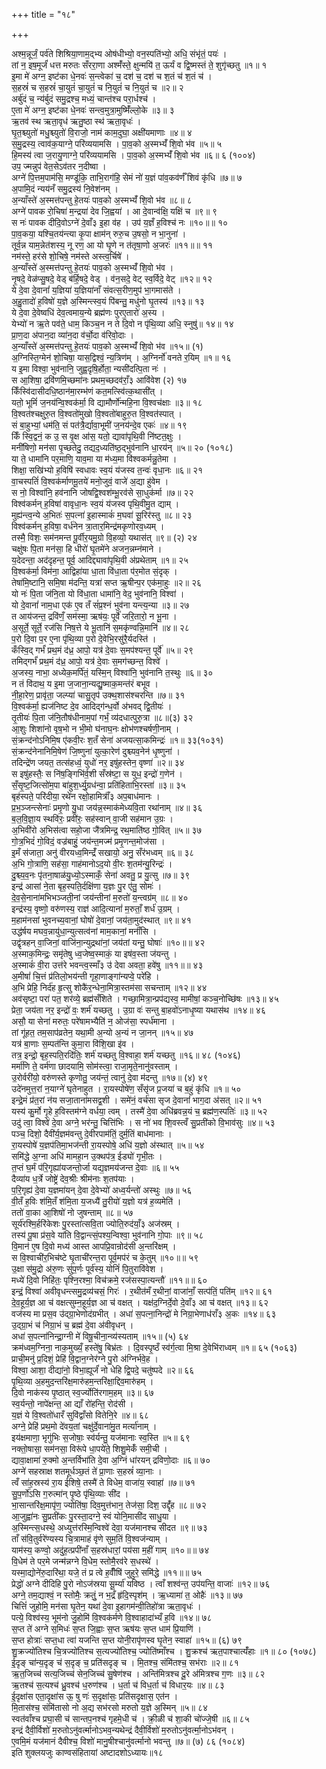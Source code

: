 +++
title = "१८"

+++

अश्म॒न्नूर्जं॒ पर्व॑ते शिश्रिया॒णाम॒द्भ्य ओष॑धीभ्यो॒ वन॒स्पति॑भ्यो॒ अधि॒ संभृ॑तं॒ पयः॑ ।  
तां न॒ इष॒मूर्जं॑ धत्त मरुतः सँररा॒णा अश्मँ॑स्ते॒ क्षुन्मयि॑ त॒ ऊर्यं व द्वि॒ष्मस्तं ते॒ शुगृ॑च्छतु ॥१॥ १  
इ॒मा मे॑ अग्न॒ इष्ट॑का धे॒नवः॑ स॒न्त्वेका॑ च॒ दश॑ च॒ दश॑ च श॒तं च॑ श॒तं च॑ ।  
स॒हस्रं॑ च स॒हस्रं॑ चा॒युतं॑ चा॒युतं॑ च नि॒युतं॑ च नि॒युतं॑ च ॥२॥ २  
अर्बु॑दं च॒ न्य॑र्बुदं समु॒द्रश्च॒ मध्यं॒ चान्त॑श्च परा॒र्धश्च॑ ।  
ए॒ता मे॑ अग्न॒ इष्ट॑का धे॒नवः॑ सन्त्व॒मुत्रा॒मुष्मिँ॑ल्लो॒के ॥३॥ ३  
ऋ॒तव॑ स्थ ऋता॒वृध॑ ऋतु॒ष्ठा स्थ॑ ऋता॒वृधः॑ ।  
घृ॒त॒श्च्युतो॑ मधु॒श्च्युतो॑ वि॒राजो॒ नाम॑ काम॒दुघा॒ अक्षी॑यमाणाः ॥४॥ ४  
स॒मु॒द्रस्य॒ त्वाव॑क॒याग्ने॒ परि॑व्ययामसि । पा॒व॒को अ॒स्मभ्यँ॑ शि॒वो भ॑व ॥५॥ ५  
हि॒मस्य॑ त्वा ज॒रायु॒णाग्ने॒ परि॑व्ययामसि । पा॒व॒को अ॒स्मभ्यँ॑ शि॒वो भ॑व ॥६॥ ६ (१००४)  
उप॒ ज्मन्नुप॑ वेत॒सेऽव॑तर न॒दीष्वा ।  
अग्ने॑ पि॒त्तम॒पाम॑सि॒ मण्डू॑कि॒ ताभि॒राग॑हि॒ सेमं नो॑ य॒ज्ञं पा॑व॒कव॑र्णँ शिवं कृ॑धि ॥७॥ ७  
अ॒पामि॒दं न्यय॑नँ समु॒द्रस्य॑ नि॒वेश॑नम् ।  
अ॒न्याँस्ते॑ अ॒स्मत्त॑पन्तु हे॒तयः॑ पाव॒को अ॒स्मभ्यँ॑ शि॒वो भ॑व ॥८॥ ८  
अग्ने॑ पावक रो॒चिषा॑ म॒न्द्रया॑ देव जि॒ह्वया॑ । आ दे॒वान्व॑क्षि॒ यक्षि॑ च ॥९॥ ९  
स नः॑ पावक दीदि॒वोऽग्ने॑ दे॒वाँ३ इ॒हा व॑ह । उप॑ य॒ज्ञँ ह॒विश्च॑ नः ॥१०॥॥ १०  
पा॒व॒कया॒ यश्चि॒तय॑न्त्या कृ॒पा क्षाम॑न् रुरु॒च उ॒षसो॒ न भा॒नुना॑ ।  
तूर्व॒न्न याम॒न्नेत॑शस्य॒ नू रण॒ आ यो घृ॒णे न त॑तृषा॒णो अ॒जरः॑ ॥११॥॥ ११  
नम॑स्ते॒ हर॑से शो॒चिषे॒ नम॑स्ते अस्त्व॒र्चिषे॑ ।  
अ॒न्याँस्ते॑ अ॒स्मत्त॑पन्तु हे॒तयः॑ पाव॒को अ॒स्मभ्यँ॑ शि॒वो भ॑व ।  
नृ॒षदे॒ वेळ॑प्सु॒षदे॒ वेड् ब॑र्हि॒षदे॒ वेड् । व॑न॒सदे॒ वेट् स्व॒र्विदे॒ वेट् ॥१२॥ १२  
ये दे॒वा दे॒वानां॑ य॒ज्ञिया॑ य॒ज्ञिया॑नाँ संवत्स॒रीण॒मुप॑ भा॒गमास॑ते ।  
अ॒हु॒तादो॑ ह॒विषो॑ य॒ज्ञे अ॒स्मिन्त्स्व॒यं पि॑बन्तु॒ मधु॑नो घृ॒तस्य॑ ॥१३॥ १३  
ये दे॒वा दे॒वेष्वधि॑ देव॒त्वमाय॒न्ये ब्रह्म॑णः पुरए॒तारो॑ अ॒स्य ।  
येभ्यो॑ न ऋ॒ते पव॑ते॒ धाम॒ किञ्च॒न न ते दि॒वो न पृ॑थि॒व्या अधि॒ स्नुषु॑॥ १४॥ १४  
प्रा॒ण॒दा अ॑पान॒दा व्या॑न॒दा व॑र्चो॒दा व॑रिवो॒दाः ।  
अ॒न्याँस्ते॑ अ॒स्मत्त॑पन्तु हे॒तयः॑ पाव॒को अ॒स्मभ्यँ॑ शि॒वो भ॑व ॥१५॥ (१)  
अ॒ग्निस्ति॒ग्मेन॑ शो॒चिषा॒ यास॒द्विश्वं॒ न्य॒त्रिण॑म् । अ॒ग्निर्नो॑ वनते र॒यिम् ॥१॥ १६  
य इ॒मा विश्वा॒ भुव॑नानि॒ जुह्व॒दृषि॒र्होता॒ न्यसी॑दत्पि॒ता नः॑ ।  
स आ॒शिषा॒ द्रवि॑णमि॒च्छमा॑नः प्रथम॒च्छदव॑राँ॒३ आवि॑वेश (२) १७  
किँस्वि॑दासीदधि॒ष्ठान॑मा॒रम्भ॑णं कत॒मत्स्वि॑त्क॒थासी॑त् ।  
यतो॒ भूमिं॑ ज॒नय॑न्वि॒श्वक॑र्मा॒ वि द्यामौर्णो॑न्महि॒ना वि॒श्वच॑क्षाः ॥३॥ १८  
वि॒श्वत॑श्चक्षुरु॒त वि॒श्वतो॑मुखो वि॒श्वतो॑बाहुरु॒त वि॒श्वत॑स्पात् ।  
सं बा॒हुभ्यां॒ धम॑ति॒ सं पत॑त्रै॒र्द्यावा॒भूमी॑ ज॒नय॑न्दे॒व एकः॑ ॥४॥ १९  
किँ स्वि॒द्वनं॒ क उ॒ स वृ॒क्ष आ॑स॒ यतो॒ द्यावा॑पृथि॒वी नि॑ष्टत॒क्षुः ।  
मनी॑षिणो॒ मन॑सा पृ॒च्छतेदु॒ तद्यद॒ध्यति॑ष्ठ॒द्भुव॑नानि धा॒रय॑न् ॥५॥ २० (१०१८)  
या ते॒ धामा॑नि पर॒माणि॒ याव॒मा या म॑ध्य॒मा वि॑श्वकर्मन्नु॒तेमा ।  
शिक्षा॒ सखि॑भ्यो ह॒विषि॑ स्वधावः स्व॒यं य॑जस्व त॒न्वः॑ वृधा॒नः ॥६॥ २१  
वा॒चस्पतिं॑ वि॒श्वक॑र्माणमू॒तये॑ मनो॒जुवं॒ वाजे॑ अ॒द्या हु॑वेम ।  
स नो॒ विश्वा॑नि॒ हव॑नानि जोषद्वि॒श्वश॑म्भू॒रव॑से सा॒धुक॑र्मा ॥७॥ २२  
विश्व॑कर्मन् ह॒विषा॑ वावृधा॒नः स्व॒यं य॑जस्व पृथि॒वीमु॒त द्याम् ।  
मुह्य॑न्त्व॒न्ये अ॒भितः॑ स॒पत्ना॑ इ॒हास्माकं॑ म॒घवा॑ सू॒रिर॑स्तु ॥८॥ २३  
विश्व॑कर्मन् ह॒विषा॒ वर्ध॑नेन त्रा॒तार॒मिन्द्र॑मकृणोरव॒ध्यम् ।  
तस्मै॒ विशः॒ सम॑नमन्त पू॒र्वीर॒यमु॒ग्रो वि॒हव्यो॒ यथास॑त् ॥९॥ (२) २४  
चक्षु॑षः पि॒ता मन॑सा॒ हि धीरो॑ घृ॒तमे॑ने अजन॒न्नम्न॑माने ।  
य॒देदन्ता॒ अद॑दृहन्त॒ पूर्व॒ आदिद्द्यावा॑पृथि॒वी अ॑प्रथेताम् ॥१॥ २५  
वि॒श्वक॑र्मा॒ विम॑ना॒ आद्विहा॑या धा॒ता वि॑धा॒ता प॑र॒मोत सं॒दृक् ।  
तेषा॑मि॒ष्टानि॒ समि॒षा म॑दन्ति॒ यत्रा॑ सप्त ऋ॒षीन्प॒र एक॑मा॒हुः ॥२॥ २६  
यो नः॑ पि॒ता ज॑नि॒ता यो वि॑धा॒ता धामा॑नि॒ वेद॒ भुव॑नानि॒ विश्वा॑ ।  
यो दे॒वानां॑ नाम॒धा एक॑ ए॒व तँ सं॑प्र॒श्नं भुव॑ना यन्त्य॒न्या ॥३॥ २७  
त आय॑जन्त॒ द्रवि॑णँ॒ सम॑स्मा॒ ऋष॑यः॒ पूर्वे॑ जरि॒तारो॒ न भू॒ना ।  
अ॒सूर्ते॒ सूर्ते॒ रज॑सि निष॒त्ते ये भू॒तानि॑ स॒मकृ॑ण्वन्नि॒मानि॑ ॥४॥ २८  
प॒रो दि॒वा प॒र ए॒ना पृ॑थि॒व्या प॒रो दे॒वेभि॒रसु॑रै॒र्यदस्ति॑ ।  
कँस्वि॒द् गर्भं॑ प्रथ॒मं द॑ध्र॒ आपो॒ यत्र॑ दे॒वाः स॒मप॑श्यन्त॒ पूर्वे॑ ॥५॥ २९  
तमिद्गर्भं॑ प्रथ॒मं द॑ध्र॒ आपो॒ यत्र॑ दे॒वाः स॒मग॑च्छन्त॒ विश्वे॑ ।  
अ॒जस्य॒ नाभा॒ अध्येक॒मर्पि॑तं॒ यस्मि॒न् विश्वा॑नि॒ भुव॑नानि त॒स्थुः ॥६॥ ३०  
न तं वि॑दाथ॒ य इ॒मा ज॒जाना॒न्यद्यु॒ष्माक॒मन्त॑रं बभूव ।  
नी॒हा॒रेण॒ प्रावृ॑ता॒ जल्प्या॑ चासु॒तृप॑ उक्थ॒शास॑श्चरन्ति ॥७॥ ३१  
वि॒श्वक॑र्मा॒ ह्यज॑निष्ट दे॒व आदिद्ग॑न्ध॒र्वो अ॑भवद् द्वि॒तीयः॑ ।  
तृ॒तीयः॑ पि॒ता ज॑नि॒तौष॑धीनाम॒पां गर्भं॒ व्य॑दधात्पुरु॒त्रा ॥८॥(३) ३२  
आ॒शुः शिशा॑नो वृष॒भो न भी॒मो घ॑नाघ॒नः क्षोभ॑णश्चर्षणी॒नाम् ।  
सं॒क्रन्द॑नोऽनिमि॒ष ए॑कवी॒रः श॒तँ सेना॑ अजयत्सा॒कमिन्द्रः॑ ॥१॥ ३३(१०३१)  
सं॒क्रन्द॑नेनानिमि॒षेण॑ जि॒ष्णुना॑ युत्का॒रेण॑ दुश्च्यव॒नेन॑ धृ॒ष्णुना॑ ।  
तदिन्द्रे॑ण जयत॒ तत्स॑हध्वं॒ युधो॑ नर॒ इषु॑हस्तेन॒ वृष्णा॑ ॥२॥ ३४  
स इषु॑हस्तैः॒ स नि॑ष॒ङ्गिभि॑र्व॒शी सँस्र॑ष्टा॒ स युध॒ इन्द्रो॑ ग॒णेन॑ ।  
सँ॒सृ॒ष्ट॒जित्सो॑म॒पा बा॑हुश॒र्ध्यु॒ग्रध॑न्वा॒ प्रति॑हिताभि॒रस्ता॑ ॥३॥ ३५  
बृह॑स्पते॒ परि॑दीया॒ रथे॑न रक्षो॒हामित्राँ॑३ अप॒बाध॑मानः ।  
प्र॒भ॒ञ्जन्त्सेनाः॑ प्रमृ॒णो यु॒धा जय॑न्न॒स्माक॑मेध्यवि॒ता रथा॑नाम् ॥४॥ ३६  
ब॒ल॒वि॒ज्ञा॒य स्थवि॑रः॒ प्रवी॑रः॒ सह॑स्वान् वा॒जी सह॑मान उ॒ग्रः ।  
अ॒भिवी॑रो अ॒भिस॑त्वा सहो॒जा जै॑त्रमिन्द्र॒ रथ॒माति॑ष्ठ गो॒वित् ॥५॥ ३७  
गो॒त्र॒भिदं॑ गो॒विदं॒ वज्र॑बाहुं॒ जय॑न्त॒मज्म॑ प्रमृ॒णन्त॒मोज॑सा ।  
इ॒मँ स॑जाता॒ अनु॑ वीरयध्व॒मिन्द्रँ॑ सखायो॒ अनु॒ सँर॑भध्वम् ॥६॥ ३८  
अ॒भि गो॒त्राणि॒ सह॑सा॒ गाह॑मानोऽद॒यो वी॒रः श॒तम॑न्यु॒रिन्द्रः॑ ।  
दु॒श्च्य॒व॒नः पृ॑तना॒षाळ॑यु॒ध्यो॒ऽस्माकँ॒ सेना॑ अवतु॒ प्र यु॒त्सु ॥७॥ ३९  
इन्द्र॑ आसां ने॒ता बृह॒स्पति॒र्दक्षि॑णा य॒ज्ञः पु॒र ए॑तु॒ सोमः॑ ।  
दे॒व॒से॒नाना॑मभिभञ्जती॒नां जय॑न्तीनां म॒रुतो॑ य॒न्त्वग्र॑म् ॥८॥ ४०  
इन्द्र॑स्य॒ वृष्णो॒ वरु॑णस्य॒ राज्ञ॑ आदि॒त्यानां॑ म॒रुताँ॒ शर्ध॑ उ॒ग्रम् ।  
म॒हाम॑नसां भुवनच्य॒वानां॒ घोषो॑ दे॒वानां॒ जय॑ता॒मुद॑स्थात् ॥९॥ ४१  
उद्ध॑र्षय मघव॒न्नायु॑धा॒न्युत्सत्व॑नां माम॒कानां॒ मनाँ॑सि ।  
उद्वृ॑त्रहन् वा॒जिनां॒ वाजि॑ना॒न्युद्रथा॑नां॒ जय॑तां यन्तु॒ घोषाः॑ ॥१०॥॥ ४२  
अ॒स्माक॒मिन्द्रः॒ समृ॑तेषु ध्व॒जेष्व॒स्माकं॒ या इष॑व॒स्ता ज॑यन्तु ।  
अ॒स्माकं॑ वी॒रा उत्त॑रे भवन्त्व॒स्माँ३ उ॑ देवा अवता॒ हवे॑षु ॥११॥॥ ४३  
अ॒मीषां॑ चि॒त्तं प्र॑तिलो॒भय॑न्ती गृहा॒णाङ्गा॑न्यप्वे॒ परे॑हि ।  
अ॒भि प्रेहि॒ निर्द॑ह हृ॒त्सु शोकै॑र॒न्धेना॒मित्रा॒स्तम॑सा सचन्ताम् ॥१२॥ ४४  
अव॑सृष्टा॒ परा॑ पत॒ शर॑व्ये॒ ब्रह्म॑सँशिते । गच्छा॒मित्रा॒न्प्रप॑द्यस्व॒ मामीषां॒ कञ्च॒नोच्छि॑षः ॥१३॥ ४५  
प्रेता॒ जय॑ता नर॒ इन्द्रो॑ वः॒ शर्म॑ यच्छतु । उ॒ग्रा वः॑ सन्तु बा॒हवो॑ऽनाधृ॒ष्या यथास॑थ ॥१४॥ ४६  
असौ॒ या सेना॑ मरुतः॒ परे॑षामभ्यैति॑ न॒ ओज॑सा॒ स्पर्ध॑माना ।  
तां गू॑हत॒ तम॒साप॑व्रतेन॒ यथा॒मी अ॒न्यो अ॒न्यं न जा॒नन् ॥१५॥ ४७  
यत्र॑ बा॒णाः स॒म्पत॑न्ति कुमा॒रा वि॑शि॒खा इ॑व ।  
तत्र॒ इन्द्रो॒ बृह॒स्पति॒रदि॑तिः॒ शर्म॑ यच्छतु वि॒श्वाहा॒ शर्म॑ यच्छतु ॥१६॥ ४८ (१०४६)  
मर्मा॑णि ते॒ वर्म॑णा छादयामि॒ सोम॑स्त्वा॒ राजा॒मृते॒नानु॑वस्ताम् ।  
उ॒रोर्वरी॑यो॒ वरु॑णस्ते कृणोतु॒ जय॑न्तं॒ त्वानु॑ दे॒वा म॑दन्तु ॥१७॥ (४) ४९  
उदे॑नमुत्त॒रां न॒याग्ने॑ घृतेनाहुत । रा॒यस्पोषे॑ण॒ सँसृ॑ज प्र॒जया॑ च ब॒हुं कृ॑धि ॥१॥ ५०  
इन्द्रे॒मं प्र॑त॒रां न॑य सजा॒ताना॑मसद्व॒शी । समे॑नं॒ वर्च॑सा सृज दे॒वानां॑ भाग॒दा अ॑सत् ॥२॥ ५१  
यस्य॑ कु॒र्मो गृ॒हे ह॒विस्तम॑ग्ने वर्धया॒ त्वम् । तस्मै॑ दे॒वा अधि॑ब्रवन्न॒यं च॒ ब्रह्म॑ण॒स्पतिः॑ ॥३॥ ५२  
उदु॑ त्वा॒ विश्वे॑ दे॒वा अग्ने॒ भर॑न्तु॒ चित्ति॑भिः । स नो॑ भव शि॒वस्त्वँ सु॒प्रती॑को वि॒भाव॑सुः ॥४॥ ५३  
पञ्च॒ दिशो॒ दैवी॑र्य॒ज्ञम॑वन्तु दे॒वीरपाम॑तिं॒ दुर्म॒तिं बाध॑मानाः ।  
रा॒यस्पोषे॑ य॒ज्ञप॑तिमा॒भज॑न्ती रा॒यस्पोषे॒ अधि॑ य॒ज्ञो अ॑स्थात् ॥५॥ ५४  
समि॑द्धे अ॒ग्ना अधि॑ मामहा॒न उ॒क्थप॑त्र॒ ईड्यो॑ गृभी॒तः ।  
त॒प्तं घ॒र्मं प॑रि॒गृह्या॑यजन्तो॒र्जा यद्य॒ज्ञमय॑जन्त दे॒वाः ॥६॥ ५५  
दैव्या॑य ध॒र्त्रे जोष्ट्रे॑ देव॒श्रीः श्रीम॑नाः श॒तप॑याः ।  
प॒रि॒गृह्य॑ दे॒वा य॒ज्ञमा॑यन् दे॒वा दे॒वेभ्यो॑ अध्व॒र्यन्तो॑ अस्थुः ॥७॥ ५६  
वी॒तँ ह॒विः श॑मि॒तँ श॑मि॒ता य॒जध्यै॑ तु॒रीयो॑ य॒ज्ञो यत्र॑ ह॒व्यमेति॑ ।  
ततो॑ वा॒का आ॒शिषो॑ नो जुषन्ताम् ॥८॥ ५७  
सूर्य॑रश्मि॒र्हरि॑केशः पु॒रस्ता॑त्सवि॒ता ज्योति॒रुद॑याँ॒३ अज॑स्रम् ।  
तस्य॑ पू॒षा प्र॑स॒वे या॑ति वि॒द्वान्त्सं॒पश्य॒न्विश्वा॒ भुव॑नानि गो॒पाः ॥९॥ ५८  
वि॒मान॑ ए॒ष दि॒वो मध्य॑ आस्त आपप्रि॒वान्रोद॑सी अ॒न्तरि॑क्षम् ।  
स वि॒श्वाची॑र॒भिच॑ष्टे घृ॒ताची॑रन्त॒रा पूर्व॒मप॑रं च के॒तुम् ॥१०॥॥ ५९  
उ॒क्षा स॑मु॒द्रो अ॑रु॒णः सु॑प॒र्णः पूर्व॑स्य॒ योनिं॑ पि॒तुरावि॑वेश ।  
मध्ये॑ दि॒वो निहि॑तः॒ पृश्नि॒रश्मा॒ विच॑क्रमे॒ रज॑सस्पा॒त्यन्तौ॑ ॥११॥॥ ६०  
इन्द्रं॒ विश्वा॑ अवीवृधन्त्समु॒द्रव्य॑चसं॒ गिरः॑ । र॒थीत॑मँ र॒थीनां॒ वाजा॑नाँ॒ सत्प॑तिं॒ पति॑म् ॥१२॥ ६१  
दे॒व॒हूर्य॒ज्ञ आ च॑ वक्षत्सुम्न॒हूर्य॒ज्ञ आ च॑ वक्षत् । यक्ष॑द॒ग्निर्दे॒वो दे॒वाँ३ आ च॑ वक्षत् ॥१३॥ ६२  
वज॑स्य मा प्रस॒व उ॑द्ग्रा॒भेणोद॑ग्रभीत् । अधा॑ स॒पत्ना॒निन्द्रो॑ मे निग्रा॒भेणाध॑राँ३ अ॒कः ॥१४॥ ६३  
उ॒द्ग्रा॒भं च॑ निग्रा॒भं च॒ ब्रह्म॑ दे॒वा अ॑वीवृधन् ।  
अधा॑ स॒पत्ना॑निन्द्रा॒ग्नी मे॑ विषू॒चीना॒न्व्य॑स्यताम् ॥१५॥ (५) ६४  
क्रम॑ध्वम॒ग्निना॒ नाक॒मुख्यँ॒ हस्ते॑षु॒ बिभ्र॑तः । दि॒वस्पृ॒ष्ठँ स्व॑र्ग॒त्वा मि॒श्रा दे॒वेभि॑राध्वम् ॥१॥ ६५ (१०६३)  
प्राची॒मनु॑ प्र॒दिशं॒ प्रेहि॑ वि॒द्वान॒ग्नेर॑ग्ने पु॒रो अ॑ग्निर्भवे॒ह ।  
विश्वा॒ आशा॒ दीद्या॑नो॒ विभा॒ह्यूर्जं॑ नो धेहि द्वि॒पदे॒ चतु॑ष्पदे ॥२॥ ६६  
पृ॒थि॒व्या अ॒हमुद॒न्तरि॑क्ष॒मारु॑हम॒न्तरि॑क्षा॒द्दिव॒मारु॑हम् ।  
दि॒वो नाक॑स्य पृ॒ष्ठात् स्व॒र्ज्योति॑रगाम॒हम् ॥३॥ ६७  
स्व॒र्यन्तो॒ नापे॑क्षन्त॒ आ द्याँ रो॑हन्ति॒ रोद॑सी ।  
य॒ज्ञं ये वि॒श्वतो॑धारँ सुवि॑द्वाँसो वितेनि॒रे ॥४॥ ६८  
अग्ने॒ प्रेहि॑ प्रथ॒मो दे॑वय॒तां चक्षु॑र्दे॒वाना॑मु॒त मर्त्या॑नाम् ।  
इय॑क्षमाणा॒ भृगु॑भिः स॒जोषाः॒ स्व॑र्यन्तु॒ यज॑मानाः स्व॒स्ति ॥५॥ ६९  
नक्तो॒षासा॒ सम॑नसा॒ विरू॑पे धा॒पये॑ते॒ शिशु॒मेकँ॑ समी॒ची ।  
द्यावा॒क्षामा॑ रु॒क्मो अ॒न्तर्विभा॑ति दे॒वा अ॒ग्निं धा॑रयन् द्रविणो॒दाः ॥६॥ ७०  
अग्ने॑ सहस्राक्ष शतमूर्धञ्छ॒तं ते॑ प्रा॒णाः स॒हस्रं॑ व्या॒नाः ।  
त्वँ सा॑ह॒स्रस्य॑ रा॒य ई॑शिषे॒ तस्मै॑ ते विधेम॒ वाजा॑य॒ स्वाहा॑ ॥७॥ ७१  
सु॒प॒र्णो॑ऽसि ग॒रुत्मा॑न् पृ॒ष्ठे पृ॑थि॒व्याः सी॑द ।  
भा॒सान्तरि॑क्ष॒मापृ॑ण॒ ज्योति॑षा॒ दिव॒मुत्त॑भान॒ तेज॑सा॒ दिश॒ उद्दृँ॑ह ॥८॥ ७२  
आ॒जुह्वा॑नः सु॒प्रती॑कः पु॒रस्ता॒दग्ने॒ स्वं योनि॒मासी॑द साधु॒या ।  
अ॒स्मिन्त्स॒धस्थे॒ अध्युत्त॑रस्मि॒न्विश्वे॑ देवा॒ यज॑मानश्च सीदत ॥९॥ ७३  
ताँ स॑वि॒तुर्वरे॑ण्यस्य चि॒त्रामाहं वृ॑णे सुम॒तिं वि॒श्वज॑न्याम् ।  
याम॑स्य॒ कण्वो॒ अदु॑ह॒त्प्रपी॑नाँ स॒हस्र॑धारां॒ पय॑सा म॒हीं गाम् ॥१०॥॥ ७४  
वि॒धेम॑ ते पर॒मे जन्म॑न्नग्ने वि॒धेम॒ स्तोमै॒रव॑रे स॒धस्थे॑ ।  
यस्मा॒द्योने॑रु॒दारि॑था॒ यजे॒ तं प्र त्वे ह॒वीँषि॑ जुहुरे॒ समि॑द्धे ॥११॥॥ ७५  
प्रेद्धो॑ अग्ने दीदिहि पु॒रो नोऽज॑स्रया सू॒र्म्या॑ यविष्ठ । त्वाँ शश्व॑न्त॒ उप॑यन्ति॒ वाजाः॑ ॥१२॥ ७६  
अग्ने॒ तम॒द्याश्वं॒ न स्तोमैः॒ क्रतुं॒ न भ॒द्रँ हृ॑दि॒स्पृश॑म् । ऋ॒ध्यामा॑ त॒ ओहैः॑ ॥१३॥ ७७  
चित्तिं॑ जुहोमि॒ मन॑सा घृ॒तेन॒ यथा॑ दे॒वा इ॒हागम॑न्वी॒तिहो॑त्रा ऋता॒वृधः॑ ।  
पत्ये॒ विश्व॑स्य॒ भूम॑नो जु॒होमि॑ वि॒श्वक॑र्मणे वि॒श्वाहादा॑भ्यँ ह॒वि ॥१४॥ ७८  
स॒प्त ते॑ अग्ने स॒मिधः॑ स॒प्त जि॒ह्वाः स॒प्त ऋष॑यः स॒प्त धाम॑ प्रि॒याणि॑ ।  
स॒प्त होत्राः॑ सप्त॒धा त्वा॑ यजन्ति स॒प्त योनी॒रापृ॑णस्व घृ॒तेन॒ स्वाहा॑ ॥१५॥ (६) ७९  
शु॒क्रज्यो॑तिश्च चि॒त्रज्यो॑तिश्च स॒त्यज्यो॑तिश्च॒ ज्योति॑ष्माँश्च । शु॒क्रश्च॑ ऋत॒पाश्चात्यँ॑हाः ॥१॥ ८० (१०७८)  
ई॒दृङ् चा॑न्य॒दृङ् च॑ स॒दृङ् च॒ प्रति॑सदृङ् च । मि॒तश्च॒ संमि॑तश्च॒ सभ॑राः ॥२॥ ८१  
ऋ॒त॒जिच्च॑ सत्य॒जिच्च॑ सेन॒जिच्च॑ सु॒षेण॑श्च । अन्ति॑मित्रश्च दू॒रे अ॑मित्रश्च ग॒णः ॥३॥ ८२  
ऋ॒तश्च॑ स॒त्यश्च॑ ध्रु॒वश्च॑ ध॒रुण॑श्च । ध॒र्ता च॑ विध॒र्ता च॑ विधार॒यः ॥४॥ ८३  
ई॒दृक्षा॑स एता॒दृक्षा॑स ऊ॒ षु णः॑ स॒दृक्षा॑सः॒ प्रति॑सदृक्षास॒ एत॑न ।  
मि॒तास॑श्च॒ संमि॑तासो नो अ॒द्य सभ॑रसो मरुतो य॒ज्ञे अ॒स्मिन् ॥५॥ ८४  
स्वत॑वाँश्च प्रघा॒सी च॑ सान्तप॒नश्च॑ गृहमे॒धी च॑ । क्री॒ळी च॑ शा॒की चो॑ज्जे॒षी ॥६॥ ८५  
इन्द्रं दैवी॒र्विशो॑ म॒रुतोऽनु॑वर्त्मानोऽभव॒न्यथेन्द्रं दैवी॒र्विशो॑ म॒रुतोऽनु॑वर्त्मा॒नोऽभ॑वन् ।  
ए॒वमि॒मं यज॑मानं दैवीश्च॒ विशो॑ मानु॒षीश्चानु॑वर्त्मानो भवन्तु ॥७॥ (७) ८६ (१०८४)  
इति शुक्लयजुः काण्वसंहितायां अष्टादशोऽध्यायः॥१८